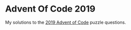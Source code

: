 # Advent Of Code 2019
My solutions to the [2019 Advent of Code](https://adventofcode.com/2019) puzzle questions.